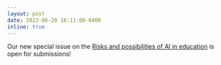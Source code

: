```yaml
---
layout: post
date: 2022-06-20 16:11:00-0400
inline: true
---
```


Our new special issue on the [Risks and possibilities of AI in education](https://think.taylorandfrancis.com/special_issues/computers-schools-artificial-intelligence-education/?utm_source=TFO&utm_medium=cms&utm_campaign=JPG15743&_ga=2.225181150.539925439.1657035915-1217202510.1634214577&_gl=1*187ewc*_ga*MTIxNzIwMjUxMC4xNjM0MjE0NTc3*_ga_0HYE8YG0M6*MTY1NzAzNTkxNS40OC4xLjE2NTcwMzU5MjguMA) is open for submissions!
